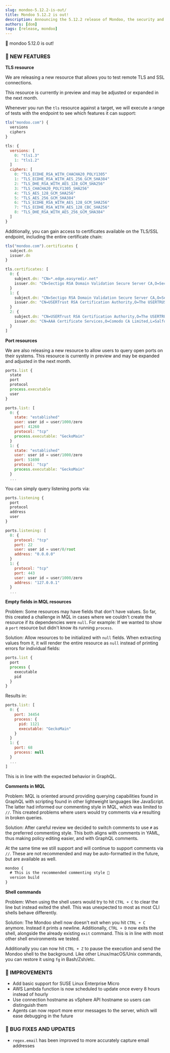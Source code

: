 ```yaml
---
slug: mondoo-5.12.2-is-out/
title: Mondoo 5.12.2 is out!
description: Announcing the 5.12.2 release of Mondoo, the security and compliance platform that prioritizes risks that matter most in your infrastructure.
authors: [dom]
tags: [release, mondoo]
---
```


🥳 mondoo 5.12.0 is out!

### 🎉 NEW FEATURES

**TLS resource**

We are releasing a new resource that allows you to test remote TLS and SSL
connections.

This resource is currently in preview and may be adjusted or expanded in the
next month.

Whenever you run the `tls` resource against a target, we will execute
a range of tests with the endpoint to see which features it can support:

```javascript
tls("mondoo.com") {
  versions
  ciphers
}
```

```javascript
tls: {
  versions: [
    0: "tls1.3"
    1: "tls1.2"
  ]
  ciphers: [
    0: "TLS_ECDHE_RSA_WITH_CHACHA20_POLY1305"
    1: "TLS_ECDHE_RSA_WITH_AES_256_GCM_SHA384"
    2: "TLS_DHE_RSA_WITH_AES_128_GCM_SHA256"
    3: "TLS_CHACHA20_POLY1305_SHA256"
    4: "TLS_AES_128_GCM_SHA256"
    5: "TLS_AES_256_GCM_SHA384"
    6: "TLS_ECDHE_RSA_WITH_AES_128_GCM_SHA256"
    7: "TLS_ECDHE_RSA_WITH_AES_128_CBC_SHA256"
    8: "TLS_DHE_RSA_WITH_AES_256_GCM_SHA384"
  ]
}
```

Additionally, you can gain access to certificates available on the TLS/SSL
endpoint, including the entire certificate chain:

```javascript
tls("mondoo.com").certificates {
  subject.dn
  issuer.dn
}
```

```javascript
tls.certificates: [
  0: {
    subject.dn: "CN=*.edge.easyredir.net"
    issuer.dn: "CN=Sectigo RSA Domain Validation Secure Server CA,O=Sectigo Limited,L=Salford,ST=Greater Manchester,C=GB"
  }
  1: {
    subject.dn: "CN=Sectigo RSA Domain Validation Secure Server CA,O=Sectigo Limited,L=Salford,ST=Greater Manchester,C=GB"
    issuer.dn: "CN=USERTrust RSA Certification Authority,O=The USERTRUST Network,L=Jersey City,ST=New Jersey,C=US"
  }
  2: {
    subject.dn: "CN=USERTrust RSA Certification Authority,O=The USERTRUST Network,L=Jersey City,ST=New Jersey,C=US"
    issuer.dn: "CN=AAA Certificate Services,O=Comodo CA Limited,L=Salford,ST=Greater Manchester,C=GB"
  }
]
```

**Port resources**

We are also releasing a new resource to allow users to query open ports on their
systems. This resource is currently in preview and may be expanded and adjusted
in the next month.

```javascript
ports.list {
  state
  port
  protocol
  process.executable
  user
}
```

```javascript
ports.list: [
  0: {
    state: "established"
    user: user id = user/1000/zero
    port: 41260
    protocol: "tcp"
    process.executable: "GeckoMain"
  }
  1: {
    state: "established"
    user: user id = user/1000/zero
    port: 51690
    protocol: "tcp"
    process.executable: "GeckoMain"
  }
  ...
```

You can simply query listening ports via:

```javascript
ports.listening {
  port
  protocol
  address
  user
}
```

```javascript
ports.listening: [
  0: {
    protocol: "tcp"
    port: 22
    user: user id = user/0/root
    address: "0.0.0.0"
  }
  1: {
    protocol: "tcp"
    port: 443
    user: user id = user/1000/zero
    address: "127.0.0.1"
  }
  ...
```

**Empty fields in MQL resources**

Problem: Some resources may have fields that don't have values. So far, this
created a challenge in MQL in cases where we couldn't create the resource if
its dependencies were `null`. For example: If we wanted to show a `port` resource
but didn't know its running `process`.

Solution: Allow resources to be initialized with `null` fields.
When extracting values from it, it will render the entire resource as `null` instead
of printing errors for individual fields:

```javascript
ports.list {
  port
  process {
    executable
    pid
  }
}
```

Results in:

```javascript
ports.list: [
  0: {
    port: 34454
    process: {
      pid: 1121
      executable: "GeckoMain"
    }
  }
  1: {
    port: 68
    process: null
  }
  ...
]
```

This is in line with the expected behavior in GraphQL.

**Comments in MQL**

Problem: MQL is oriented around providing querying capabilities found in GraphQL
with scripting found in other lightweight languages like JavaScript. The latter
had informed our commenting style in MQL, which was limited to `//`.
This created problems where users would try comments via `#` resulting in broken queries.

Solution: After careful review we decided to switch comments to use `#` as
the preferred commenting style. This both aligns with comments in YAML, thus
making policy editing easier, and with GraphQL comments.

At the same time we still support and will continue to support comments via
`//`. These are not recommended and may be auto-formatted in the future, but
are available as well.

```javascript
mondoo {
  # This is the recommended commenting style 🤩
  version build
}
```

**Shell commands**

Problem: When using the shell users would try to hit `CTRL + C` to clear
the line but instead exited the shell. This was unexpected to most as most
CLI shells behave differently.

Solution: The Mondoo shell now doesn't exit when you hit `CTRL + C` anymore.
Instead it prints a newline. Additionally, `CTRL + D` now exits the shell,
alongside the already existing `exit` command. This is in line with most
other shell environments we tested.

Additionally you can now hit `CTRL + Z` to pause the execution and send the
Mondoo shell to the background. Like other Linux/macOS/Unix commands, you can
restore it using `fg` in Bash/Zsh/etc.

### 🧹 IMPROVEMENTS

- Add basic support for SUSE Linux Enterprise Micro
- AWS Lambda function is now scheduled to update once every 8 hours instead of hourly
- ️Use connection hostname as vSphere API hostname so users can distinguish them
- Agents can now report more error messages to the server, which will ease
  debugging in the future

### 🐛 BUG FIXES AND UPDATES

- `regex.email` has been improved to more accurately capture email addresses

